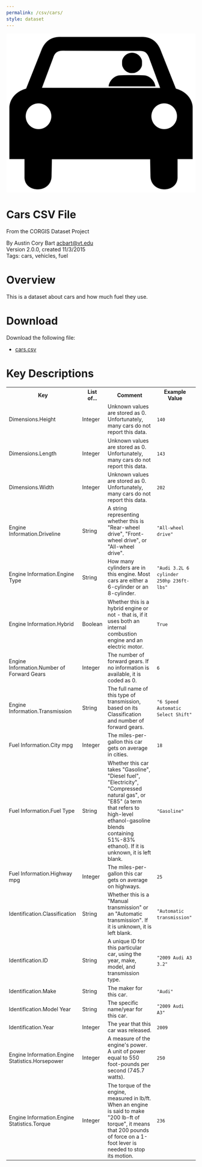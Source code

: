 ```yaml
---
permalink: /csv/cars/
style: dataset
---
```


<img class="img-thumbnail float-right"
     src="/images/datasets/cars-icon.png"
     alt="cars icon"
     role="presentation">

# Cars CSV File

<p class='lead'>From the CORGIS Dataset Project</p>

<span class='text-muted'>By Austin Cory Bart <acbart@vt.edu></span><br>
<span class='text-muted'>Version 2.0.0, created 11/3/2015</span><br>
<span class='text-muted'>Tags: cars, vehicles, fuel</span>

# Overview

This is a dataset about cars and how much fuel they use.






# Download

Download the following file:

* <a href='../../datasets/csv/cars/cars.csv' download>cars.csv <span class="fas fa-download"></span></a>

# Key Descriptions
    
<table class='table table-condensed table-striped table-bordered table-hover'>
<tr>
    <th class=''>Key</th>
    <th class=''>List of...</th>
    <th class=''>Comment</th>
    <th class=''>Example Value</th>
</tr>

<tr>
    <td>Dimensions.Height</td>
    <td>Integer</td> 
    <td>Unknown values are stored as 0. Unfortunately, many cars do not report this data.</td>
    <td><code>140</code></td>
</tr>

<tr>
    <td>Dimensions.Length</td>
    <td>Integer</td> 
    <td>Unknown values are stored as 0. Unfortunately, many cars do not report this data.</td>
    <td><code>143</code></td>
</tr>

<tr>
    <td>Dimensions.Width</td>
    <td>Integer</td> 
    <td>Unknown values are stored as 0. Unfortunately, many cars do not report this data.</td>
    <td><code>202</code></td>
</tr>

<tr>
    <td>Engine Information.Driveline</td>
    <td>String</td> 
    <td>A string representing whether this is "Rear-wheel drive", "Front-wheel drive", or "All-wheel drive".</td>
    <td><code>"All-wheel drive"</code></td>
</tr>

<tr>
    <td>Engine Information.Engine Type</td>
    <td>String</td> 
    <td>How many cylinders are in this engine. Most cars are either a 6-cylinder or an 8-cylinder.</td>
    <td><code>"Audi 3.2L 6 cylinder 250hp 236ft-lbs"</code></td>
</tr>

<tr>
    <td>Engine Information.Hybrid</td>
    <td>Boolean</td> 
    <td>Whether this is a hybrid engine or not - that is, if it uses both an internal combustion engine and an electric motor.</td>
    <td><code>True</code></td>
</tr>

<tr>
    <td>Engine Information.Number of Forward Gears</td>
    <td>Integer</td> 
    <td>The number of forward gears. If no information is available, it is coded as 0.</td>
    <td><code>6</code></td>
</tr>

<tr>
    <td>Engine Information.Transmission</td>
    <td>String</td> 
    <td>The full name of this type of transmission, based on its Classification and number of forward gears.</td>
    <td><code>"6 Speed Automatic Select Shift"</code></td>
</tr>

<tr>
    <td>Fuel Information.City mpg</td>
    <td>Integer</td> 
    <td>The miles-per-gallon this car gets on average in cities.</td>
    <td><code>18</code></td>
</tr>

<tr>
    <td>Fuel Information.Fuel Type</td>
    <td>String</td> 
    <td>Whether this car takes "Gasoline", "Diesel fuel", "Electricity", "Compressed natural gas", or "E85" (a term that refers to high-level ethanol-gasoline blends containing 51%-83% ethanol). If it is unknown, it is left blank.</td>
    <td><code>"Gasoline"</code></td>
</tr>

<tr>
    <td>Fuel Information.Highway mpg</td>
    <td>Integer</td> 
    <td>The miles-per-gallon this car gets on average on highways.</td>
    <td><code>25</code></td>
</tr>

<tr>
    <td>Identification.Classification</td>
    <td>String</td> 
    <td>Whether this is a "Manual transmission" or an "Automatic transmission". If it is unknown, it is left blank.</td>
    <td><code>"Automatic transmission"</code></td>
</tr>

<tr>
    <td>Identification.ID</td>
    <td>String</td> 
    <td>A unique ID for this particular car, using the year, make, model, and transmission type.</td>
    <td><code>"2009 Audi A3 3.2"</code></td>
</tr>

<tr>
    <td>Identification.Make</td>
    <td>String</td> 
    <td>The maker for this car.</td>
    <td><code>"Audi"</code></td>
</tr>

<tr>
    <td>Identification.Model Year</td>
    <td>String</td> 
    <td>The specific name/year for this car.</td>
    <td><code>"2009 Audi A3"</code></td>
</tr>

<tr>
    <td>Identification.Year</td>
    <td>Integer</td> 
    <td>The year that this car was released.</td>
    <td><code>2009</code></td>
</tr>

<tr>
    <td>Engine Information.Engine Statistics.Horsepower</td>
    <td>Integer</td> 
    <td>A measure of the engine's power. A unit of power equal to 550 foot-pounds per second (745.7 watts).</td>
    <td><code>250</code></td>
</tr>

<tr>
    <td>Engine Information.Engine Statistics.Torque</td>
    <td>Integer</td> 
    <td>The torque of the engine, measured in lb/ft. When an engine is said to make "200 lb-ft of torque", it means that 200 pounds of force on a 1-foot lever is needed to stop its motion.</td>
    <td><code>236</code></td>
</tr>

</table>